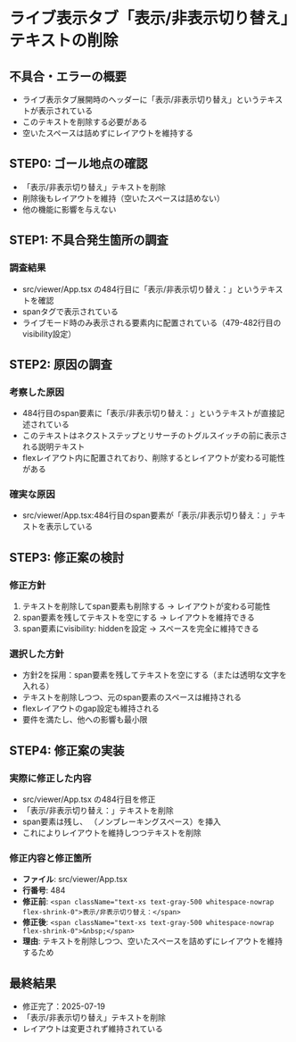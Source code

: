 # ライブ表示タブ「表示/非表示切り替え」テキストの削除

## 不具合・エラーの概要
- ライブ表示タブ展開時のヘッダーに「表示/非表示切り替え」というテキストが表示されている
- このテキストを削除する必要がある
- 空いたスペースは詰めずにレイアウトを維持する

## STEP0: ゴール地点の確認
- 「表示/非表示切り替え」テキストを削除
- 削除後もレイアウトを維持（空いたスペースは詰めない）
- 他の機能に影響を与えない

## STEP1: 不具合発生箇所の調査

### 調査結果
- src/viewer/App.tsx の484行目に「表示/非表示切り替え：」というテキストを確認
- spanタグで表示されている
- ライブモード時のみ表示される要素内に配置されている（479-482行目のvisibility設定）

## STEP2: 原因の調査

### 考察した原因
- 484行目のspan要素に「表示/非表示切り替え：」というテキストが直接記述されている
- このテキストはネクストステップとリサーチのトグルスイッチの前に表示される説明テキスト
- flexレイアウト内に配置されており、削除するとレイアウトが変わる可能性がある

### 確実な原因
- src/viewer/App.tsx:484行目のspan要素が「表示/非表示切り替え：」テキストを表示している

## STEP3: 修正案の検討

### 修正方針
1. テキストを削除してspan要素も削除する → レイアウトが変わる可能性
2. span要素を残してテキストを空にする → レイアウトを維持できる
3. span要素にvisibility: hiddenを設定 → スペースを完全に維持できる

### 選択した方針
- 方針2を採用：span要素を残してテキストを空にする（または透明な文字を入れる）
- テキストを削除しつつ、元のspan要素のスペースは維持される
- flexレイアウトのgap設定も維持される
- 要件を満たし、他への影響も最小限

## STEP4: 修正案の実装

### 実際に修正した内容
- src/viewer/App.tsx の484行目を修正
- 「表示/非表示切り替え：」テキストを削除
- span要素は残し、&nbsp;（ノンブレーキングスペース）を挿入
- これによりレイアウトを維持しつつテキストを削除

### 修正内容と修正箇所
- **ファイル**: src/viewer/App.tsx
- **行番号**: 484
- **修正前**: `<span className="text-xs text-gray-500 whitespace-nowrap flex-shrink-0">表示/非表示切り替え：</span>`
- **修正後**: `<span className="text-xs text-gray-500 whitespace-nowrap flex-shrink-0">&nbsp;</span>`
- **理由**: テキストを削除しつつ、空いたスペースを詰めずにレイアウトを維持するため

## 最終結果
- 修正完了：2025-07-19
- 「表示/非表示切り替え」テキストを削除
- レイアウトは変更されず維持されている